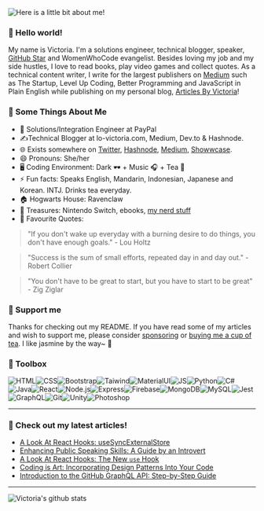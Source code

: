 <img src="https://github.com/victoria-lo/victoria-lo/blob/master/myGif.gif" alt="Here is a little bit about me!">


### 👋 Hello world!

My name is Victoria. I'm a solutions engineer, technical blogger, speaker, [GitHub Star](https://stars.github.com/profiles/victoria-lo/) and WomenWhoCode evangelist. Besides loving my job and my side hustles, I love to read books, play video games and collect quotes. As a technical content writer, I write for the largest publishers on [Medium](https://victoria2666.medium.com/) such as The Startup, Level Up Coding, Better Programming and JavaScript in Plain English while publishing on my personal blog, [Articles By Victoria](https://lo-victoria.com)!

### 🧐 Some Things About Me
- 💼 Solutions/Integration Engineer at PayPal
- ✍️Technical Blogger at lo-victoria.com, Medium, Dev.to & Hashnode.
- 🌐 Exists somewhere on [Twitter](https://twitter.com/lo_victoria2666), [Hashnode](https://lo-victoria.com/), [Medium](https://medium.com/@victoria2666), [Showwcase](https://www.showwcase.com/victoria-lo).
- 😄 Pronouns: She/her
- 🖥️ Coding Environment: Dark 🕶️ + Music 🎧 + Tea 🍵
- ⚡ Fun facts: Speaks English, Mandarin, Indonesian, Japanese and Korean. INTJ. Drinks tea everyday.
- 🏠 Hogwarts House: Ravenclaw
- 💎 Treasures: Nintendo Switch, ebooks, [my nerd stuff](https://lo-victoria.com/nerd-stuff)
- 💬 Favourite Quotes: 

> "If you don't wake up everyday with a burning desire to do things, you don't have enough goals." - Lou Holtz

> "Success is the sum of small efforts, repeated day in and day out." - Robert Collier

> "You don't have to be great to start, but you have to start to be great"  - Zig Ziglar

### 👼 Support me
Thanks for checking out my README. If you have read some of my articles and wish to support me, please consider [sponsoring](https://lo-victoria.com/sponsor) or [buying me a cup of tea](https://www.buymeacoffee.com/victoria2666). I like jasmine by the way~ 🍵

### 🧰 Toolbox
![HTML](https://img.shields.io/badge/-html5-E34F26?&style=for-the-badge&logo=html5&logoColor=white)![CSS](https://img.shields.io/badge/-css3-1572B6?&style=for-the-badge&logo=css3&logoColor=white)![Bootstrap](https://img.shields.io/badge/-Bootstrap-7952B3?&style=for-the-badge&logo=bootstrap&logoColor=white)![Taiwind](https://img.shields.io/badge/-Tailwind-38B2AC?&style=for-the-badge&logo=tailwind%20css&logoColor=white)![MaterialUI](https://img.shields.io/badge/-Material%20UI-0081CB?&style=for-the-badge&logo=material-ui&logoColor=white)![JS](https://img.shields.io/badge/-javascript-F7DF1E?&style=for-the-badge&logo=javascript&logoColor=black)![Python](https://img.shields.io/badge/-Python-3776AB?&style=for-the-badge&logo=python&logoColor=yellow)![C#](https://img.shields.io/badge/-C%20Sharp-white?&style=for-the-badge&logo=c%20sharp&logoColor=239120)![Java](https://img.shields.io/badge/-Java-007396?&style=for-the-badge&logo=java&logoColor=white)![React](https://img.shields.io/badge/-ReactJS-grey?&style=for-the-badge&logo=react&logoColor=61DAFB)![Node.js](https://img.shields.io/badge/-Node.js-black?&style=for-the-badge&logo=node.js&logoColor=339933)![Express](https://img.shields.io/badge/-Express-grey?&style=for-the-badge&logo=express&logoColor=white)![Firebase](https://img.shields.io/badge/-Firebase-4c8bf5?&style=for-the-badge&&logo=firebase&logoColor=ffca28)![MongoDB](https://img.shields.io/badge/-MongoDB-white?&style=for-the-badge&logo=mongodb&logoColor=47A248)![MySQL](https://img.shields.io/badge/-MySQL-4479A1?&style=for-the-badge&logo=mysql&logoColor=white)![Jest](https://img.shields.io/badge/-Jest-C21325?&style=for-the-badge&logo=jest&logoColor=white)![GraphQL](https://img.shields.io/badge/-GraphQL-black?&style=for-the-badge&logo=graphql&logoColor=E10098)![Git](https://img.shields.io/badge/-Git-F05032?&style=for-the-badge&logo=git&logoColor=white)![Unity](https://img.shields.io/badge/-Unity-000000?&style=for-the-badge&logo=unity&logoColor=white)![Photoshop](https://img.shields.io/badge/-Adobe%20Photoshop-black?&style=for-the-badge&logo=adobe%20photoshop&logoColor=31a8ff)

------

### 📝 Check out my latest articles!
<!-- BLOG:START -->
- [A Look At React Hooks: useSyncExternalStore](https://lo-victoria.com/a-look-at-react-hooks-usesyncexternalstore)
- [Enhancing Public Speaking Skills: A Guide by an Introvert](https://lo-victoria.com/enhancing-public-speaking-skills-a-guide-by-an-introvert)
- [A Look At React Hooks: The New `use` Hook](https://lo-victoria.com/a-look-at-react-hooks-the-new-use-hook)
- [Coding is Art: Incorporating Design Patterns Into Your Code](https://lo-victoria.com/coding-is-art-incorporating-design-patterns-into-your-code)
- [Introduction to the GitHub GraphQL API: Step-by-Step Guide](https://lo-victoria.com/introduction-to-the-github-graphql-api-step-by-step-guide)
<!-- BLOG:END -->

-----

![Victoria's github stats](https://github-readme-stats.vercel.app/api?username=victoria-lo&show_icons=true&count_private=true&hide=issues,prs)
